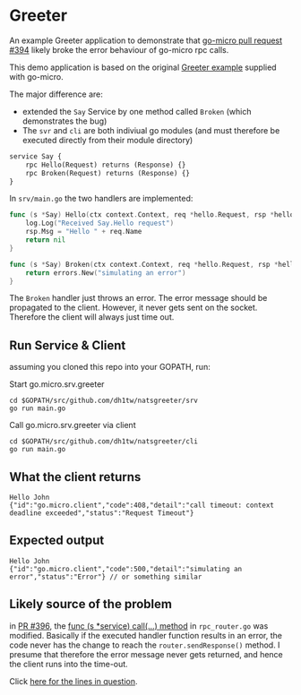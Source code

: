 # Greeter

An example Greeter application to demonstrate that [go-micro pull request #394](https://github.com/asim/go-micro/pull/396)
likely broke the error behaviour of go-micro rpc calls.

This demo application is based on the original [Greeter example](https://github.com/asim/go-micro/tree/master/examples/greeter)
supplied with go-micro.

The major difference are:
- extended the `Say` Service by one method called `Broken` (which demonstrates the bug)
- The `svr` and `cli` are both indiviual go modules (and must therefore be executed directly from their module directory)

```protobuf
service Say {
	rpc Hello(Request) returns (Response) {}
	rpc Broken(Request) returns (Response) {}
}
```

In `srv/main.go` the two handlers are implemented:

```go
func (s *Say) Hello(ctx context.Context, req *hello.Request, rsp *hello.Response) error {
	log.Log("Received Say.Hello request")
	rsp.Msg = "Hello " + req.Name
	return nil
}

func (s *Say) Broken(ctx context.Context, req *hello.Request, rsp *hello.Response) error {
	return errors.New("simulating an error")
}
```

The `Broken` handler just throws an error. The error message should be propagated to the client. However, it never
gets sent on the socket. Therefore the client will always just time out.

## Run Service & Client

assuming you cloned this repo into your GOPATH, run:

Start go.micro.srv.greeter
```shell
cd $GOPATH/src/github.com/dh1tw/natsgreeter/srv
go run main.go
```

Call go.micro.srv.greeter via client
```shell
cd $GOPATH/src/github.com/dh1tw/natsgreeter/cli
go run main.go
```

## What the client returns
```shell
Hello John
{"id":"go.micro.client","code":408,"detail":"call timeout: context deadline exceeded","status":"Request Timeout"}
```
## Expected output
```shell
Hello John
{"id":"go.micro.client","code":500,"detail":"simulating an error","status":"Error"} // or something similar
```

## Likely source of the problem

in [PR #396](https://github.com/asim/go-micro/pull/396/files), the [func (s *service) call(...) method](https://github.com/asim/go-micro/blob/bba3107ae13fb9ce9e273106c4543c5c50a460bc/server/rpc_router.go#L202) in `rpc_router.go` was modified. Basically if the
executed handler function results in an error, the code never has the change to reach the `router.sendResponse()` method.
I presume that therefore the error message never gets returned, and hence the client runs into the time-out.

Click [here for the lines in question](https://github.com/asim/go-micro/blob/bba3107ae13fb9ce9e273106c4543c5c50a460bc/server/rpc_router.go#L239-L245).